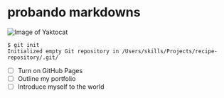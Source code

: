 # <h1> probando markdowns


  ![Image of Yaktocat](https://octodex.github.com/images/yaktocat.png) 
  
```
$ git init
Initialized empty Git repository in /Users/skills/Projects/recipe-repository/.git/
```
- [ ] Turn on GitHub Pages
- [ ] Outline my portfolio
- [ ] Introduce myself to the world
